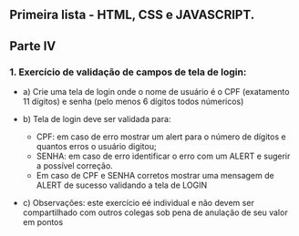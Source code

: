 ## Primeira lista - HTML, CSS e JAVASCRIPT.

## Parte IV

### 1. Exercício de validação de campos de tela de login:

* a) Crie uma tela de login onde o nome de usuário é o CPF (exatamento 11 dígitos) e senha (pelo menos 6 dígitos todos númericos)

* b) Tela de login deve ser validada para:
    - CPF: em caso de erro mostrar um alert para o número de dígitos e quantos erros o usuário digitou;
    - SENHA: em caso de erro identificar o erro com um ALERT e sugerir a possível correção.
    - Em caso de CPF e SENHA corretos mostrar uma mensagem de ALERT de sucesso validando a tela de LOGIN

* c) Observações: este exercício eé individual e não devem ser compartilhado com outros colegas sob pena de anulação de seu valor em pontos 
